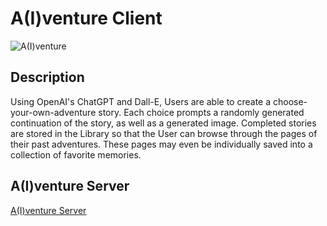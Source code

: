 # A(I)venture Client

![A(I)venture](https://dalle-image-storage.s3.amazonaws.com/1713398870151.jpeg)

## Description

Using OpenAI's ChatGPT and Dall-E, Users are able to create a choose-your-own-adventure story. Each choice prompts a randomly generated continuation of the story, as well as a generated image. Completed stories are stored in the Library so that the User can browse through the pages of their past adventures. These pages may even be individually saved into a collection of favorite memories.

## A(I)venture Server

[A(I)venture Server](https://github.com/JordanYamada/A-I-dventure-Server)
